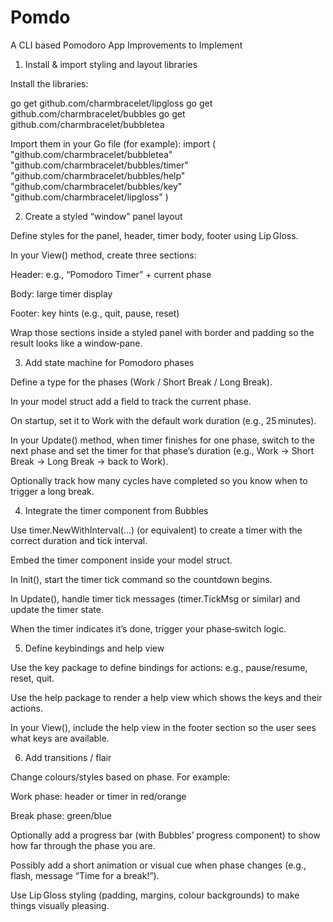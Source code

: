 # Pomdo

A CLI based Pomodoro App
Improvements to Implement

1. Install & import styling and layout libraries

Install the libraries:

go get github.com/charmbracelet/lipgloss
go get github.com/charmbracelet/bubbles
go get github.com/charmbracelet/bubbletea

Import them in your Go file (for example):
import (
    "github.com/charmbracelet/bubbletea"
    "github.com/charmbracelet/bubbles/timer"
    "github.com/charmbracelet/bubbles/help"
    "github.com/charmbracelet/bubbles/key"
    "github.com/charmbracelet/lipgloss"
)

2. Create a styled “window” panel layout

Define styles for the panel, header, timer body, footer using Lip Gloss.

In your View() method, create three sections:

Header: e.g., “Pomodoro Timer” + current phase

Body: large timer display

Footer: key hints (e.g., quit, pause, reset)

Wrap those sections inside a styled panel with border and padding so the result looks like a window‑pane.

3. Add state machine for Pomodoro phases

Define a type for the phases (Work / Short Break / Long Break).

In your model struct add a field to track the current phase.

On startup, set it to Work with the default work duration (e.g., 25 minutes).

In your Update() method, when timer finishes for one phase, switch to the next phase and set the timer for that phase’s duration (e.g., Work → Short Break → Long Break → back to Work).

Optionally track how many cycles have completed so you know when to trigger a long break.

4. Integrate the timer component from Bubbles

Use timer.NewWithInterval(...) (or equivalent) to create a timer with the correct duration and tick interval.

Embed the timer component inside your model struct.

In Init(), start the timer tick command so the countdown begins.

In Update(), handle timer tick messages (timer.TickMsg or similar) and update the timer state.

When the timer indicates it’s done, trigger your phase‑switch logic.

5. Define keybindings and help view

Use the key package to define bindings for actions: e.g., pause/resume, reset, quit.

Use the help package to render a help view which shows the keys and their actions.

In your View(), include the help view in the footer section so the user sees what keys are available.

6. Add transitions / flair

Change colours/styles based on phase. For example:

Work phase: header or timer in red/orange

Break phase: green/blue

Optionally add a progress bar (with Bubbles’ progress component) to show how far through the phase you are.

Possibly add a short animation or visual cue when phase changes (e.g., flash, message “Time for a break!”).

Use Lip Gloss styling (padding, margins, colour backgrounds) to make things visually pleasing.

